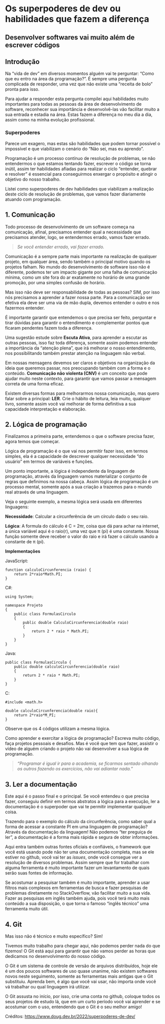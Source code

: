 # Os superpoderes de dev ou habilidades que fazem a diferença

## Desenvolver softwares vai muito além de escrever códigos

## Introdução

Na “vida de dev” em diversos  momentos alguém vai te perguntar: “Como que eu entro na área da  programação?”. É sempre uma pergunta complicada de responder, uma vez  que não existe uma “receita de bolo” pronta para isso.

Para ajudar a responder esta pergunta compilei aqui habilidades muito importantes  para todas as pessoas da área de desenvolvimento de software, reconhecer sua importância e desenvolvê-las vão facilitar muito a sua entrada e  estadia na área. Estas fazem a diferença no meu dia a dia, assim como na minha evolução profissional.

### Superpoderes

Parece um exagero, mas estas são habilidades que podem tornar  possível o impossível e que viabilizam o cenário do “Não sei, mas eu  aprendo”.

Programação é um processo contínuo de resolução de  problemas, se não entendermos o que estamos tentando fazer, escrever o  código se torna inútil, assim ter habilidades afiadas para realizar o  ciclo “entender, quebrar e resolver” é essencial para conseguirmos  enxergar o propósito e atingir o objetivo do nosso trabalho.

Listei como superpoderes de dev habilidades que viabilizam a realização deste  ciclo de resolução de problemas, que vamos fazer diariamente atuando com programação.

## 1. Comunicação

Todo processo de desenvolvimento de um software começa na comunicação,  afinal, precisamos entender qual a necessidade que precisamos atender,  logo, se entendermos errado, vamos fazer errado.

> *Se você entender errado, vai fazer errado.*

Comunicação é a sempre parte mais importante na realização de qualquer projeto, em  qualquer área, sendo também o principal motivo quando os projetos  falham. No mundo do desenvolvimento de software isso não é diferente,  podemos ter um impacto gigante por uma falha de comunicação mínima, como um site fora do ar exatamente no horário de uma grande promoção, por  uma simples confusão de horário.

Mas isso não deve ser  responsabilidade de todas as pessoas? SIM, por isso nós precisamos a  aprender a fazer nossa parte. Para a comunicação ser efetiva ela deve  ser uma via de mão dupla, devemos entender o outro e nos fazermos  entender.

É importante garantir que entendemos o que precisa ser  feito, perguntar e tirar dúvidas para garantir o entendimento e  complementar pontos que ficaram pendentes fazem toda a diferença.

Uma sugestão estude sobre **Escuta Ativa**, para aprender a escutar as outras pessoas, isso faz toda diferença,  somente assim podemos entender a importância da “atenção plena”, que irá melhorar o nosso entendimento, nos possibilitando também prestar  atenção na linguagem não verbal.

Em nossas mensagens devemos ser  claros e objetivos na organização da ideia que queremos passar, nos  preocupando também com a forma e o conteúdo. **Comunicação não violenta (CNV)** é um conceito que pode ajudar muito neste contexto, para garantir que vamos passar a mensagem correta de uma forma eficaz.

Existem diversas formas para melhorarmos nossa comunicação, mas quero falar sobre a principal: **LER**. Crie o hábito de leitura, leia muito, qualquer livro, somente assim  você vai melhorar de forma definitiva a sua capacidade interpretação e  elaboração.

## 2. Lógica de programação

Finalizamos a primeira parte, entendemos o que o software precisa fazer, agora temos que começar.

Lógica de programação é o que vai nos permitir fazer isso, em termos simples,  ela é a capacidade de descrever qualquer necessidade “do usuário” em  termos de variáveis e funções.

Um ponto importante, a lógica é  independente da linguagem de programação, através da linguagem vamos  materializar o conjunto de regras que definimos na nossa cabeça. Assim  lógica de programação é um processo mental, somente após a sua criação a trazemos para o mundo real através de uma linguagem.

Veja o seguinte exemplo, a mesma lógica será usada em diferentes linguagens:

**Necessidade**: Calcular a circunferência de um círculo dado o seu raio.

**Lógica**: A formula do cálculo é C = 2πr, coisa que dá para achar na internet, a  única variável aqui é o raio(r), uma vez que π (pi) é uma constante.  Nossa função somente deve receber o valor do raio e irá fazer o cálculo  usando a constante de π (pi).

**Implementações**

JavaScript:

```
function calculoCircunferencia (raio) {
    return 2*raio*Math.PI; 
}
```

C#:

```
using System;

namespace Projeto
{
	public class FormulasCirculo
	{
		public double CalculoCircunferencia(double raio)
		{
			return 2 * raio * Math.PI;
		}
	}
}
```

Java:

```
public class FormulasCirculo {
    public double calculoCircunferencia(double raio)
    {
		return 2 * raio * Math.PI;
    }
}
```

C:

```
#include <math.h>

double calculoCircunferencia(double raio){
    return 2*raio*M_PI;
}
```

Observe que os 4 códigos utilizam a mesma lógica.

Como aprender e exercitar a lógica de programação? Escreva muito código,  faça projetos pessoais e desafios. Mas é você que tem que fazer,  assistir o vídeo de alguém criando o projeto não vai desenvolver a sua  lógica de programação.

> *“Programar é igual ir para a academia, se ficarmos sentado olhando os outros fazendo os exercícios, não vai adiantar nada.”*

## 3. Ler a documentação

Este aqui é o passo final e o principal. Se você entendeu o que precisa  fazer, conseguiu definir em termos abstratos a lógica para a execução,  ler a documentação é o superpoder que vai te permitir implementar  qualquer coisa.

Trazendo para o exemplo do cálculo da  circunferência, como saber qual a forma de acessar a constante PI em uma linguagem de programação? Através da documentação da linguagem! Não  podemos “ter preguiça de ler”, a documentação é a forma mais rápida e  segura de obter informações.

Aqui entra também outras fontes  oficiais e confiáveis, o framework que você está usando pode não ter uma documentação completa, mas se ele estiver no github, você vai ter as *issues*, onde você consegue ver a resolução de diversos problemas. Assim sempre  que for trabalhar com alguma ferramenta é muito importante fazer um  levantamento de quais serão suas fontes de informação.

Se  acostumar a pesquisar também é muito importante, aprender a usar filtros mais complexos em ferramentas de busca e fazer pesquisas de problemas  diretamente no StackOverflow, vão facilitar muito a sua vida. Fazer as  pesquisas em inglês também ajuda, pois você terá muito mais conteúdo a  sua disposição, o que torna o famoso “inglês técnico” uma ferramenta  muito útil.

## 4. Git

Mas isso não é técnico e muito específico? Sim!

Tivemos muito trabalho para chegar aqui, não podemos perder nada do que  fizemos! O Git está aqui para garantir que não vamos perder as horas que dedicamos no desenvolvimento do nosso código.

O Git é um sistema  de controle de versão de arquivos distribuídos, hoje ele é um dos poucos softwares de uso quase unanime, não existem softwares novos neste  seguimento, somente as ferramentas mais antigas que o Git substituiu.  Aprenda bem, é algo que você vai usar, não importa onde você vá  trabalhar ou qual linguagem irá utilizar.

O Git assusta no início, por isso, crie uma conta no github, coloque todos os seus projetos de  estudo lá, que em um curto período você vai aprender e se acostumar com o uso, entendendo que o Git é o seu melhor amigo!

Créditos: https://www.doug.dev.br/2022/superpoderes-de-dev/